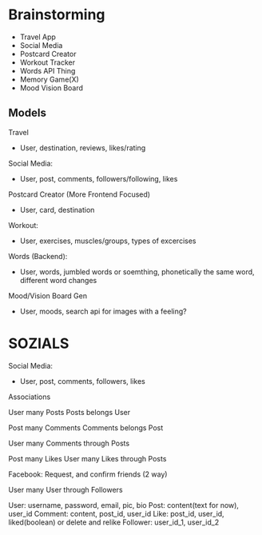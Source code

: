 # Brainstorming

- Travel App
- Social Media
- Postcard Creator
- Workout Tracker
- Words API Thing
- Memory Game(X)
- Mood Vision Board

## Models

Travel
- User, destination, reviews, likes/rating

Social Media:
- User, post, comments, followers/following, likes

Postcard Creator (More Frontend Focused)
- User, card, destination

Workout:
- User, exercises, muscles/groups, types of excercises

Words (Backend):
- User, words, jumbled words or soemthing, phonetically the same word, different word changes

Mood/Vision Board Gen
- User, moods, search api for images with a feeling?

# SOZIALS

Social Media:
- User, post, comments, followers, likes

Associations

User      many      Posts
Posts     belongs   User

Post      many      Comments
Comments  belongs   Post

User      many      Comments  through   Posts

Post      many      Likes
User      many      Likes     through   Posts

<!-- 2 Options -->
Facebook: Request, and confirm friends (2 way)

User      many      User      through   Followers

User:     username, password, email, pic, bio
Post:     content(text for now), user_id
Comment:  content, post_id, user_id
Like:     post_id, user_id, liked(boolean) or delete and relike
Follower: user_id_1, user_id_2